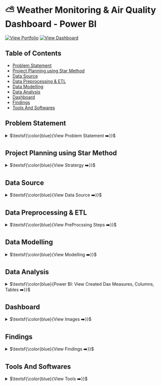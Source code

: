 # ⛅ Weather Monitoring & Air Quality Dashboard - Power BI

[![View Portfolio](https://img.shields.io/badge/View%20Portfolio-%23000000.svg?style=for-the-badge&logo=firefox&logoColor=#FF7139)](https://www.datascienceportfol.io/mohan_Srinivas)
[![View Dashboard](https://img.shields.io/badge/View%20Dashboard-%23000000.svg?style=for-the-badge&logo=Codeforces&logoColor=gold)](https://app.powerbi.com/view?r=eyJrIjoiMDMyZjU4NGMtMTFlMi00ZDBhLWIwNGEtODZkMWM2OTljNzE5IiwidCI6IjM3MzhkYjE5LTA4MzUtNDhmZS05MjhiLWMxZjI3ZmNkN2Y2NCJ9)

## Table of Contents
- [Problem Statement](#problem-statement)
- [Project Planning using Star Method](#project-planning-using-star-method)
- [Data Source](#data-source)
- [Data Preprocessing \& ETL](#data-preprocessing--etl)
- [Data Modelling](#data-modelling)
- [Data Analysis](#data-analysis)
- [Dashboard](#dashboard)
- [Findings](#findings)
- [Tools And Softwares](#tools-and-softwares)


## Problem Statement
<details>
<summary>
$\textsf{\color{blue}{View Problem Statement ➡️}}$
</summary><br>

Access to consolidated, accurate weather and air quality data is critical for urban residents, policy makers, and planners. However, this information is often fragmented across sources, lacks actionable health context, and is not available in an interactive, real-time analytics dashboard.
- **The Problem:**
How can diverse weather and AQI variables be synthesized into a unified dashboard for rapid decision-making, public awareness, and urban planning?
</details>


## Project Planning using Star Method
<details>
<summary>
$\textsf{\color{blue}{View Stratergy ➡️}}$
</summary><br>

- **Understand key KPIs:** Total Engagement, Views, Impressions, Click-Through Rate (CTR), and Engagement Rate.
- **Build hierarchical view:** Platform → Content Category → Post Type → Post-Level Details.
- **Enable drilldowns:** from a high-level overview → campaign analysis → regional performance → content-specific insights.
- **Design dashboards:** clear filters for platform, country, campaign, content type, and date range.

### 📝 S - Situation
- Agencies and urban stakeholders required live, context-rich weather and AQI insights for multiple Indian cities, but data was fragmented, non-intuitive, and lacked health-centric interpretations.

### 🎯 T - Task
- Design and deliver an interactive Power BI dashboard with multi-city weather reporting that provides real-time and forecasted weather and AQI metrics,  incorporates environmental health advisories, and leverages robust data modeling for high-fidelity analytics.

### ⚡ A - Action
- Imported weather and AQI data streams for cities like Bengaluru, Chennai, Hyderabad, Mumbai, Panaji, and Thiruvananthapuram.
- Cleaned, transformed, and Built a star schema data model with key relationships (city, date/time)
- Defined calculated columns for day names, daylight duration, formatting sunrise/sunset, and other contextual metrics.
- Built DAX measures for AQI status, suggestions, dynamic tile coloring, and weather summaries.
- Designed a modular dashboard: city selection, weather/AQI summary, forecast visualization, sunrise/sunset, rain probability, and data freshness.

### 🏆 R - Result
- Delivered a comprehensive, intuitive dashboard that informs users of weather trends, air quality conditions, and recommended actions.
- Enabled data-driven decisions for public advisories and event planning.
- The modular structure allows easy integration of new metrics, locations, or pollutant types.
</details>


## Data Source
<details>
<summary>
$\textsf{\color{blue}{View Data Source ➡️}}$
</summary><br>

>- **Datasource:** Weather API: JSON data fetched from [weatherapi.com](https://api.weatherapi.com/v1/forecast.json) for cities for **3 days** with **aqi**
>- Excel File (Bg_Img.xlsx): containing a table that maps weather conditions to background images.
>- Primary: Live weather and air quality APIs covering Indian metro cities
>- Metrics: Temperature, humidity, wind, pressure, visibility, UV index, precipitation, PM10, PM2.5, CO, SO2, O3, NO2, sunrise/sunset
</details>


## Data Preprocessing & ETL
<details>
<summary>
$\textsf{\color{blue}{View PreProcssing Steps ➡️}}$
</summary><br>

**Raw weather data was imported from the WeatherAPI into Power BI, and the following ETL process was executed in Power Query:**

#### 🗂 Master data Preparation 
1. Connected to the WeatherAPI JSON endpoint for each city.
2. Expanded nested JSON objects (location, current, forecast → day, astro, hour, condition, air_quality).
3. Applied appropriate data types to columns (e.g., type text for strings, Int64.Type for integers, type number for decimals, type datetime for timestamps).
4. Replaced // with https:// in the both forecast.hour and date Condition.Icon field to fix broken image URLs.
5. Combined individual city tables into a single Master table using Table.Combine for unified processing.
6. Created a Master table as the base for all further reference queries.

#### 🌞 Daily Forecast ETL
1. Referenced the Master table.
2. Removed unnecessary columns such as Hourly details and Current conditions.
3. Applied deduplication on {Location, ForecastDate} to ensure unique daily records per city.

#### ⏰ Hourly Forecast ETL
1. Referenced the Master table.
2. Expanded hourly forecast records (forecast.forecastday.hour).
3. Created separate Date and Hour columns by splitting the timestamp.
4. Removed duplicate/unnecessary columns not relevant to hourly analysis.

#### 🌍 Current Weather ETL
1. Referenced the Master table.
2. Removed forecast and hourly columns, retaining only current weather snapshot per city.
3. Cleaned nulls and ensured correct data types for numeric and text fields.

#### 🖼️ Dynamic Weather Changing Background
1. Loaded and transformed an Excel file (Bg_Img.xlsx), setting Weather and Bg columns as type text to map weather conditions to background images.
</details>


## Data Modelling
<details>
<summary>
$\textsf{\color{blue}{View Modelling ➡️}}$
</summary><br>

<img width="600" height="600" alt="Image" src="https://github.com/user-attachments/assets/baf7fcba-e41f-4376-ba34-5603da120728" /> <br> 
The data model in Power BI was designed to connect fact tables (live, daily, hourly) with supporting dimension and helper tables, enabling flexible and dynamic weather analysis.

- **Tables Used:**
  - **Current** (Fact Table) → Central table for live weather and air quality measures (temperature, humidity, pollutant levels) by city and timestamp.
  - **Forecast_Day** (Fact Table) → Day-level forecasted weather per city, including temperatures, rain chances, and astro data (sunrise/sunset).
  - **Forecast_Hour** (Fact Table) → Hour-level forecasted weather, enabling granular trend analysis and detailed visualizations.
  - **Master** (Fact Table) → Integrates metadata for multi-source refresh and time-point validation.
  - **Weather_Bg** (Dimension Table) → Maps weather conditions to dashboard backgrounds, ensuring visuals adapt dynamically to real conditions.
  - **Measuress** (Helper Table) →  A disconnected table created specifically to group and organize all DAX measures.
  - **City-specific tables** (Dimension Tables) → Extend easy multi-location tracking, promoting modularity and separation of city datasets.

- **Time Intelligence:**
  -  Dedicated Date tables connected to timestamps across Current, Forecast_Day, Forecast_Hour, and Data_Refresh.
  - Enables analysis by day of week, month, custom periods, and precise filtering for historical vs. forecast trends.
- **Relationship Setup:**
  - **One-to-Many** link Current with Forecast_Day and Forecast_Hour on city and date/time.
  - **Bi-directional relationship** between [Weather_Bg] and [Current] allows real-time condition-driven background changes.
  - City, day, and hour tables are synchronized to support drill-downs from overview → daily → hourly weather insights.
</details>


## Data Analysis
<details>
<summary>
$\textsf{\color{blue}{Power BI: View Created Dax Measures, Columns, Tables ➡️}}$
</summary><br>

**Measures:**
1. AQI Suggestion
```
VAR AQI  = SELECTEDVALUE('Current' [current.air_quality.pm10])
RETURN
SWITCH(
TRUE(),
AQI <= 50, "Air is clean and healthy",
AQI <= 100, "Acceptable air quality, stay active",
AQI <= 150, "Sensitive groups should reduce outdoor time",
AQI <= 200, "Limit prolonged outdoor exertion",
AQI <= 300, "Avoid outdoor activity if possible",
"Stay indoors, wear mask if outside"
)
```
2. AQI_Status
```
VAR AQI = ROUND(SELECTEDVALUE('Current'[current.air_quality.pm10]),0)
RETURN 
SWITCH(
    TRUE(),
    AQI <= 50, "Good",
    AQI <= 100, "Moderate",
    AQI <= 150, "Unhealthy For Sensitive",
    AQI <= 200, "Unhealthy",
    AQI <= 300, "Very Unhealthy",
    "Hazardous"
)
```
3. Wind_Speed
```
SUM('Current'[current.wind_kph])&" Kph"
```
4. Last_Updated_Date_Curr
```
"Last Updated, "&FORMAT(FIRSTNONBLANK('Current'[current.last_updated],""),"dd mmm")
```
5. Left_value_Rain
```
100 - SUM(Forecast_day[forecast.forecastday.day.daily_chance_of_rain])
```
6. Curr_Temp_C & Forecast_Temp_C
```
1. SUM('Current'[current.temp_c])&" °C"
2. ROUND(AVERAGE(Forecast_day[forecast.forecastday.day.avgtemp_c]), 1) & " °C"
```

**Calculated Columns:**
1. Day_Name 
```
FORMAT(Forecast_day[forecast.forecastday.date], "dd dddd")
```
2. DaylightDuration
```
VAR Minutes = DATEDIFF(Forecast_day[Sunrise], Forecast_day[Sunset], MINUTE)
VAR Hours = INT(Minutes / 60)
VAR Mins = MOD(Minutes, 60)
RETURN
Hours & " hrs " & Mins & " mins"
```
3. Sunrise & Sunset
```
1. FORMAT(Forecast_day[forecast.forecastday.astro.sunrise],"hh:mm AM/PM")
2. FORMAT(Forecast_day[forecast.forecastday.astro.sunset],"hh:mm AM/PM")
```
</details>


## Dashboard
<details>
<summary>
$\textsf{\color{blue}{View Images ➡️}}$
</summary><br>

> ### 1. Weather Report
> <a href="https://app.powerbi.com/view?r=eyJrIjoiMDMyZjU4NGMtMTFlMi00ZDBhLWIwNGEtODZkMWM2OTljNzE5IiwidCI6IjM3MzhkYjE5LTA4MzUtNDhmZS05MjhiLWMxZjI3ZmNkN2Y2NCJ9" target="_blank"> <img width="650" height="400" alt="Image" src="https://github.com/user-attachments/assets/f2f28ae0-46ff-4338-ab92-4ddea982bb0d" /></a>
</details>


## Findings
<details>
<summary>
$\textsf{\color{blue}{View Findings ➡️}}$
</summary><br>

- Single-point user interface for real-time and forecasted weather and AQI across major Indian cities.
- Interactive visuals highlight city-level trends in temperature, humidity, wind, and pollutants for quick comparisons.
- Color-coded AQI and pollutant tiles (e.g., green for safe, red for hazardous) enable rapid risk assessment.
- Displays daylight duration, sunrise/sunset, and chance of rain for effective planning.
- Automated scheduled refresh ensures data is always current, building user trust.
- Dynamic background changes based on real-time weather conditions, enhancing the visual experience.
</details>


## Tools And Softwares
<details>
<summary>
$\textsf{\color{blue}{View Tools ➡️}}$
</summary><br>

- **Power BI** → Data model, DAX, dashboard dev
- **Source Data** → Weather/AQI public APIs
- **Modeling** → Advanced DAX, calculated columns, custom color models
- **Excel/CSV** → Raw dataset handling
- **Icons/Images** → For visual representation in dashboard
</details>
